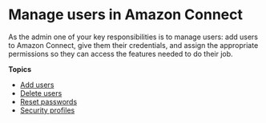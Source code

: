 # Manage users in Amazon Connect<a name="manage-users"></a>

As the admin one of your key responsibilities is to manage users: add users to Amazon Connect, give them their credentials, and assign the appropriate permissions so they can access the features needed to do their job\.

**Topics**
+ [Add users](user-management.md)
+ [Delete users](delete-users.md)
+ [Reset passwords](password-reset.md)
+ [Security profiles](connect-security-profiles.md)